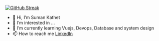 [![GitHub Streak](https://streak-stats.demolab.com/?user=sumankathet51)](https://git.io/streak-stats)


- 👋 Hi, I’m Suman Kathet
- 👀 I’m interested in ...
- 🌱 I’m currently learning Vuejs, Devops, Database and system design
- 📫 How to reach me <a href="https://www.linkedin.com/in/suman-kathet-962423141/">LinkedIn</a>


